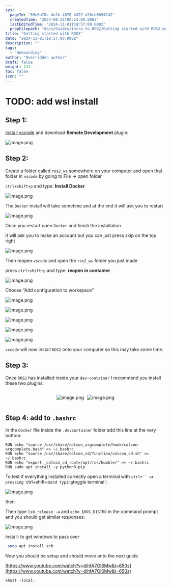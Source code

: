 ```yaml
---
sys:
  pageId: "89e0a78c-4e2b-4070-b327-d28cb0694742"
  createdTime: "2024-08-21T00:24:00.000Z"
  lastEditedTime: "2024-11-01T18:57:00.000Z"
  propFilepath: "docs/Guides/intro_to_ROS2/Getting started with ROS2.md"
title: "Getting started with ROS2"
date: "2024-11-01T18:57:00.000Z"
description: ""
tags:
  - "Onboarding"
author: "Overridden author"
draft: false
weight: 141
toc: false
icon: ""
---
```


# TODO: add wsl install

## Step 1:

[Install vscode](https://code.visualstudio.com/download) and download **Remote Development** plugin:

![image.png](https://prod-files-secure.s3.us-west-2.amazonaws.com/d518164a-d88e-44d1-a4ee-3adb3bd8bce0/efb52993-1881-4a40-b95e-6f020334f022/image.png?X-Amz-Algorithm=AWS4-HMAC-SHA256&X-Amz-Content-Sha256=UNSIGNED-PAYLOAD&X-Amz-Credential=ASIAZI2LB466ZDOJYWGE%2F20250408%2Fus-west-2%2Fs3%2Faws4_request&X-Amz-Date=20250408T200837Z&X-Amz-Expires=3600&X-Amz-Security-Token=IQoJb3JpZ2luX2VjEAQaCXVzLXdlc3QtMiJHMEUCIQC38HI5pldJrofHMit0eoF8Rz9UYgh%2B6hL6OrC8FxOplQIgYRS150fsRChWdqPaJTGNhwiVlYa1YDpz1sLqtWLjQQgq%2FwMIfBAAGgw2Mzc0MjMxODM4MDUiDN%2BZjmtepoFX1uNVZircAw3mpJbKSoNaGqt0i4a6gwUuDI8JcDnCsQVk1GtIadlDs%2FZMPL%2BKcyNooMDZ0AjukL%2BHo%2F6H7yC%2BRCb7Tnz5bBwwhO0jnvZxw2w0cLU05hoMNT69A1EP9zNykCsms89%2BzdwjnbO1zAx4P%2F8tHHFhacMP20Ro3s%2B3zkWtREi1RHe78KHXOknf4oCr1gnqUT386NpHGNf%2BJDRo57XYDAgLqYddD1nQ0H%2F%2B0m%2FKwQxT%2B2VYEJZoGWDpaB%2BbfNbbJKVJPs5%2F3WoNsE4IowDIuNHiY1Ip%2FLnA%2F8dcbO6EMpTk0m9HRjzHNk65gcxIR1RRyU0ILU57p46x0GQR9lOurId%2FrPJPL9JpT44VdP6rxjWPPDx%2B8OZyOiJST53MrDs4seMyS2T7PVN65A3xbLmrySiOrGoxR53UT8SU6oVzBaxawR7QJOCpqBvzTGE8J8n5vOVRNWJpeM94qZChLVvNFsc%2FVKZSyf5SMkUrARZpPd5xqH1h0ajJpaJz2W%2B5xb0pAuck6gE1wnk0bah6yxsA3x5%2FN9NXTPhFHtyZCMcGn9xyCzBEZtVmPhL6oK7hVYQieqi%2BgI2dCDB4V3nzekAGhEjQn1UrFljzzXrPjFvQIHBh5eAHyxKQUKJ4X%2BpffMo6MJHv1b8GOqUBXyKdKgalEfsyHDDwUqP5Mq%2FmjJQUP5TqeLPWg8Adc6JyUgFgsd0BXK5W%2B23r%2FevHNWJJy8GIundqCfWySOAmNw7A7o8nP2Q0z5P2xISbKNP54n6PxVJBhkIVVbKrumfS29VATFX6KKMAyP5mhwDpCpPI42zfCQkXSxu9wj%2FPDZw24%2B1ZmWq1H3p90u79GlUzfl89svk5EwJPM7eXSc1GXdQ9PfF5&X-Amz-Signature=7b1d95f7f8f6e53e4f4fd90a8f462d93846ca9afe219aacb383c1161086235d1&X-Amz-SignedHeaders=host&x-id=GetObject)

## Step 2:

Create a folder called `ros2_ws` somewhere on your computer and open that folder in `vscode` by going to File → open folder 

`ctrl+shift+p` and type: **Install Docker**

![image.png](https://prod-files-secure.s3.us-west-2.amazonaws.com/d518164a-d88e-44d1-a4ee-3adb3bd8bce0/2269dc0e-1cd5-47ff-bceb-c04ad9b2eab0/image.png?X-Amz-Algorithm=AWS4-HMAC-SHA256&X-Amz-Content-Sha256=UNSIGNED-PAYLOAD&X-Amz-Credential=ASIAZI2LB466ZDOJYWGE%2F20250408%2Fus-west-2%2Fs3%2Faws4_request&X-Amz-Date=20250408T200837Z&X-Amz-Expires=3600&X-Amz-Security-Token=IQoJb3JpZ2luX2VjEAQaCXVzLXdlc3QtMiJHMEUCIQC38HI5pldJrofHMit0eoF8Rz9UYgh%2B6hL6OrC8FxOplQIgYRS150fsRChWdqPaJTGNhwiVlYa1YDpz1sLqtWLjQQgq%2FwMIfBAAGgw2Mzc0MjMxODM4MDUiDN%2BZjmtepoFX1uNVZircAw3mpJbKSoNaGqt0i4a6gwUuDI8JcDnCsQVk1GtIadlDs%2FZMPL%2BKcyNooMDZ0AjukL%2BHo%2F6H7yC%2BRCb7Tnz5bBwwhO0jnvZxw2w0cLU05hoMNT69A1EP9zNykCsms89%2BzdwjnbO1zAx4P%2F8tHHFhacMP20Ro3s%2B3zkWtREi1RHe78KHXOknf4oCr1gnqUT386NpHGNf%2BJDRo57XYDAgLqYddD1nQ0H%2F%2B0m%2FKwQxT%2B2VYEJZoGWDpaB%2BbfNbbJKVJPs5%2F3WoNsE4IowDIuNHiY1Ip%2FLnA%2F8dcbO6EMpTk0m9HRjzHNk65gcxIR1RRyU0ILU57p46x0GQR9lOurId%2FrPJPL9JpT44VdP6rxjWPPDx%2B8OZyOiJST53MrDs4seMyS2T7PVN65A3xbLmrySiOrGoxR53UT8SU6oVzBaxawR7QJOCpqBvzTGE8J8n5vOVRNWJpeM94qZChLVvNFsc%2FVKZSyf5SMkUrARZpPd5xqH1h0ajJpaJz2W%2B5xb0pAuck6gE1wnk0bah6yxsA3x5%2FN9NXTPhFHtyZCMcGn9xyCzBEZtVmPhL6oK7hVYQieqi%2BgI2dCDB4V3nzekAGhEjQn1UrFljzzXrPjFvQIHBh5eAHyxKQUKJ4X%2BpffMo6MJHv1b8GOqUBXyKdKgalEfsyHDDwUqP5Mq%2FmjJQUP5TqeLPWg8Adc6JyUgFgsd0BXK5W%2B23r%2FevHNWJJy8GIundqCfWySOAmNw7A7o8nP2Q0z5P2xISbKNP54n6PxVJBhkIVVbKrumfS29VATFX6KKMAyP5mhwDpCpPI42zfCQkXSxu9wj%2FPDZw24%2B1ZmWq1H3p90u79GlUzfl89svk5EwJPM7eXSc1GXdQ9PfF5&X-Amz-Signature=c4369663bbf03ab5568509c93144cfb3d38ce87fe76708d27c2ba819750f14a8&X-Amz-SignedHeaders=host&x-id=GetObject)

The `Docker` install will take sometime and at the end it will ask you to restart

![image.png](https://prod-files-secure.s3.us-west-2.amazonaws.com/d518164a-d88e-44d1-a4ee-3adb3bd8bce0/ed233f78-be33-4b1f-b89c-9c346c0e961e/image.png?X-Amz-Algorithm=AWS4-HMAC-SHA256&X-Amz-Content-Sha256=UNSIGNED-PAYLOAD&X-Amz-Credential=ASIAZI2LB466ZDOJYWGE%2F20250408%2Fus-west-2%2Fs3%2Faws4_request&X-Amz-Date=20250408T200837Z&X-Amz-Expires=3600&X-Amz-Security-Token=IQoJb3JpZ2luX2VjEAQaCXVzLXdlc3QtMiJHMEUCIQC38HI5pldJrofHMit0eoF8Rz9UYgh%2B6hL6OrC8FxOplQIgYRS150fsRChWdqPaJTGNhwiVlYa1YDpz1sLqtWLjQQgq%2FwMIfBAAGgw2Mzc0MjMxODM4MDUiDN%2BZjmtepoFX1uNVZircAw3mpJbKSoNaGqt0i4a6gwUuDI8JcDnCsQVk1GtIadlDs%2FZMPL%2BKcyNooMDZ0AjukL%2BHo%2F6H7yC%2BRCb7Tnz5bBwwhO0jnvZxw2w0cLU05hoMNT69A1EP9zNykCsms89%2BzdwjnbO1zAx4P%2F8tHHFhacMP20Ro3s%2B3zkWtREi1RHe78KHXOknf4oCr1gnqUT386NpHGNf%2BJDRo57XYDAgLqYddD1nQ0H%2F%2B0m%2FKwQxT%2B2VYEJZoGWDpaB%2BbfNbbJKVJPs5%2F3WoNsE4IowDIuNHiY1Ip%2FLnA%2F8dcbO6EMpTk0m9HRjzHNk65gcxIR1RRyU0ILU57p46x0GQR9lOurId%2FrPJPL9JpT44VdP6rxjWPPDx%2B8OZyOiJST53MrDs4seMyS2T7PVN65A3xbLmrySiOrGoxR53UT8SU6oVzBaxawR7QJOCpqBvzTGE8J8n5vOVRNWJpeM94qZChLVvNFsc%2FVKZSyf5SMkUrARZpPd5xqH1h0ajJpaJz2W%2B5xb0pAuck6gE1wnk0bah6yxsA3x5%2FN9NXTPhFHtyZCMcGn9xyCzBEZtVmPhL6oK7hVYQieqi%2BgI2dCDB4V3nzekAGhEjQn1UrFljzzXrPjFvQIHBh5eAHyxKQUKJ4X%2BpffMo6MJHv1b8GOqUBXyKdKgalEfsyHDDwUqP5Mq%2FmjJQUP5TqeLPWg8Adc6JyUgFgsd0BXK5W%2B23r%2FevHNWJJy8GIundqCfWySOAmNw7A7o8nP2Q0z5P2xISbKNP54n6PxVJBhkIVVbKrumfS29VATFX6KKMAyP5mhwDpCpPI42zfCQkXSxu9wj%2FPDZw24%2B1ZmWq1H3p90u79GlUzfl89svk5EwJPM7eXSc1GXdQ9PfF5&X-Amz-Signature=52482f8c5cfa4f53bf51ce9e80f1a37f397fc89413b250aa448773a32d0ed059&X-Amz-SignedHeaders=host&x-id=GetObject)

Once you restart open `Docker` and finish the installation

It will ask you to make an account but you can just press skip on the top right

![image.png](https://prod-files-secure.s3.us-west-2.amazonaws.com/d518164a-d88e-44d1-a4ee-3adb3bd8bce0/21010ad9-1659-4fd9-9f59-9932a09b2a3d/image.png?X-Amz-Algorithm=AWS4-HMAC-SHA256&X-Amz-Content-Sha256=UNSIGNED-PAYLOAD&X-Amz-Credential=ASIAZI2LB466ZDOJYWGE%2F20250408%2Fus-west-2%2Fs3%2Faws4_request&X-Amz-Date=20250408T200837Z&X-Amz-Expires=3600&X-Amz-Security-Token=IQoJb3JpZ2luX2VjEAQaCXVzLXdlc3QtMiJHMEUCIQC38HI5pldJrofHMit0eoF8Rz9UYgh%2B6hL6OrC8FxOplQIgYRS150fsRChWdqPaJTGNhwiVlYa1YDpz1sLqtWLjQQgq%2FwMIfBAAGgw2Mzc0MjMxODM4MDUiDN%2BZjmtepoFX1uNVZircAw3mpJbKSoNaGqt0i4a6gwUuDI8JcDnCsQVk1GtIadlDs%2FZMPL%2BKcyNooMDZ0AjukL%2BHo%2F6H7yC%2BRCb7Tnz5bBwwhO0jnvZxw2w0cLU05hoMNT69A1EP9zNykCsms89%2BzdwjnbO1zAx4P%2F8tHHFhacMP20Ro3s%2B3zkWtREi1RHe78KHXOknf4oCr1gnqUT386NpHGNf%2BJDRo57XYDAgLqYddD1nQ0H%2F%2B0m%2FKwQxT%2B2VYEJZoGWDpaB%2BbfNbbJKVJPs5%2F3WoNsE4IowDIuNHiY1Ip%2FLnA%2F8dcbO6EMpTk0m9HRjzHNk65gcxIR1RRyU0ILU57p46x0GQR9lOurId%2FrPJPL9JpT44VdP6rxjWPPDx%2B8OZyOiJST53MrDs4seMyS2T7PVN65A3xbLmrySiOrGoxR53UT8SU6oVzBaxawR7QJOCpqBvzTGE8J8n5vOVRNWJpeM94qZChLVvNFsc%2FVKZSyf5SMkUrARZpPd5xqH1h0ajJpaJz2W%2B5xb0pAuck6gE1wnk0bah6yxsA3x5%2FN9NXTPhFHtyZCMcGn9xyCzBEZtVmPhL6oK7hVYQieqi%2BgI2dCDB4V3nzekAGhEjQn1UrFljzzXrPjFvQIHBh5eAHyxKQUKJ4X%2BpffMo6MJHv1b8GOqUBXyKdKgalEfsyHDDwUqP5Mq%2FmjJQUP5TqeLPWg8Adc6JyUgFgsd0BXK5W%2B23r%2FevHNWJJy8GIundqCfWySOAmNw7A7o8nP2Q0z5P2xISbKNP54n6PxVJBhkIVVbKrumfS29VATFX6KKMAyP5mhwDpCpPI42zfCQkXSxu9wj%2FPDZw24%2B1ZmWq1H3p90u79GlUzfl89svk5EwJPM7eXSc1GXdQ9PfF5&X-Amz-Signature=fd46335218432fb86dde4be9cd19b43bdfc556e22e0bed8b0cf11fec938800d3&X-Amz-SignedHeaders=host&x-id=GetObject)

Then reopen `vscode` and open the `ros2_ws` folder you just made

press `ctrl+shift+p` and type: **reopen in container**

![image.png](https://prod-files-secure.s3.us-west-2.amazonaws.com/d518164a-d88e-44d1-a4ee-3adb3bd8bce0/4e93b8c2-41ad-488c-8095-c74205196118/image.png?X-Amz-Algorithm=AWS4-HMAC-SHA256&X-Amz-Content-Sha256=UNSIGNED-PAYLOAD&X-Amz-Credential=ASIAZI2LB466ZDOJYWGE%2F20250408%2Fus-west-2%2Fs3%2Faws4_request&X-Amz-Date=20250408T200837Z&X-Amz-Expires=3600&X-Amz-Security-Token=IQoJb3JpZ2luX2VjEAQaCXVzLXdlc3QtMiJHMEUCIQC38HI5pldJrofHMit0eoF8Rz9UYgh%2B6hL6OrC8FxOplQIgYRS150fsRChWdqPaJTGNhwiVlYa1YDpz1sLqtWLjQQgq%2FwMIfBAAGgw2Mzc0MjMxODM4MDUiDN%2BZjmtepoFX1uNVZircAw3mpJbKSoNaGqt0i4a6gwUuDI8JcDnCsQVk1GtIadlDs%2FZMPL%2BKcyNooMDZ0AjukL%2BHo%2F6H7yC%2BRCb7Tnz5bBwwhO0jnvZxw2w0cLU05hoMNT69A1EP9zNykCsms89%2BzdwjnbO1zAx4P%2F8tHHFhacMP20Ro3s%2B3zkWtREi1RHe78KHXOknf4oCr1gnqUT386NpHGNf%2BJDRo57XYDAgLqYddD1nQ0H%2F%2B0m%2FKwQxT%2B2VYEJZoGWDpaB%2BbfNbbJKVJPs5%2F3WoNsE4IowDIuNHiY1Ip%2FLnA%2F8dcbO6EMpTk0m9HRjzHNk65gcxIR1RRyU0ILU57p46x0GQR9lOurId%2FrPJPL9JpT44VdP6rxjWPPDx%2B8OZyOiJST53MrDs4seMyS2T7PVN65A3xbLmrySiOrGoxR53UT8SU6oVzBaxawR7QJOCpqBvzTGE8J8n5vOVRNWJpeM94qZChLVvNFsc%2FVKZSyf5SMkUrARZpPd5xqH1h0ajJpaJz2W%2B5xb0pAuck6gE1wnk0bah6yxsA3x5%2FN9NXTPhFHtyZCMcGn9xyCzBEZtVmPhL6oK7hVYQieqi%2BgI2dCDB4V3nzekAGhEjQn1UrFljzzXrPjFvQIHBh5eAHyxKQUKJ4X%2BpffMo6MJHv1b8GOqUBXyKdKgalEfsyHDDwUqP5Mq%2FmjJQUP5TqeLPWg8Adc6JyUgFgsd0BXK5W%2B23r%2FevHNWJJy8GIundqCfWySOAmNw7A7o8nP2Q0z5P2xISbKNP54n6PxVJBhkIVVbKrumfS29VATFX6KKMAyP5mhwDpCpPI42zfCQkXSxu9wj%2FPDZw24%2B1ZmWq1H3p90u79GlUzfl89svk5EwJPM7eXSc1GXdQ9PfF5&X-Amz-Signature=ab61f73d52d0bae0326ea66b3e1f4e48c4e52c1b397b1d582885d6cf7dffcede&X-Amz-SignedHeaders=host&x-id=GetObject)

Choose “Add configuration to workspace”

![image.png](https://prod-files-secure.s3.us-west-2.amazonaws.com/d518164a-d88e-44d1-a4ee-3adb3bd8bce0/9560b282-5060-4989-ba37-97e7b2c22476/image.png?X-Amz-Algorithm=AWS4-HMAC-SHA256&X-Amz-Content-Sha256=UNSIGNED-PAYLOAD&X-Amz-Credential=ASIAZI2LB466ZDOJYWGE%2F20250408%2Fus-west-2%2Fs3%2Faws4_request&X-Amz-Date=20250408T200837Z&X-Amz-Expires=3600&X-Amz-Security-Token=IQoJb3JpZ2luX2VjEAQaCXVzLXdlc3QtMiJHMEUCIQC38HI5pldJrofHMit0eoF8Rz9UYgh%2B6hL6OrC8FxOplQIgYRS150fsRChWdqPaJTGNhwiVlYa1YDpz1sLqtWLjQQgq%2FwMIfBAAGgw2Mzc0MjMxODM4MDUiDN%2BZjmtepoFX1uNVZircAw3mpJbKSoNaGqt0i4a6gwUuDI8JcDnCsQVk1GtIadlDs%2FZMPL%2BKcyNooMDZ0AjukL%2BHo%2F6H7yC%2BRCb7Tnz5bBwwhO0jnvZxw2w0cLU05hoMNT69A1EP9zNykCsms89%2BzdwjnbO1zAx4P%2F8tHHFhacMP20Ro3s%2B3zkWtREi1RHe78KHXOknf4oCr1gnqUT386NpHGNf%2BJDRo57XYDAgLqYddD1nQ0H%2F%2B0m%2FKwQxT%2B2VYEJZoGWDpaB%2BbfNbbJKVJPs5%2F3WoNsE4IowDIuNHiY1Ip%2FLnA%2F8dcbO6EMpTk0m9HRjzHNk65gcxIR1RRyU0ILU57p46x0GQR9lOurId%2FrPJPL9JpT44VdP6rxjWPPDx%2B8OZyOiJST53MrDs4seMyS2T7PVN65A3xbLmrySiOrGoxR53UT8SU6oVzBaxawR7QJOCpqBvzTGE8J8n5vOVRNWJpeM94qZChLVvNFsc%2FVKZSyf5SMkUrARZpPd5xqH1h0ajJpaJz2W%2B5xb0pAuck6gE1wnk0bah6yxsA3x5%2FN9NXTPhFHtyZCMcGn9xyCzBEZtVmPhL6oK7hVYQieqi%2BgI2dCDB4V3nzekAGhEjQn1UrFljzzXrPjFvQIHBh5eAHyxKQUKJ4X%2BpffMo6MJHv1b8GOqUBXyKdKgalEfsyHDDwUqP5Mq%2FmjJQUP5TqeLPWg8Adc6JyUgFgsd0BXK5W%2B23r%2FevHNWJJy8GIundqCfWySOAmNw7A7o8nP2Q0z5P2xISbKNP54n6PxVJBhkIVVbKrumfS29VATFX6KKMAyP5mhwDpCpPI42zfCQkXSxu9wj%2FPDZw24%2B1ZmWq1H3p90u79GlUzfl89svk5EwJPM7eXSc1GXdQ9PfF5&X-Amz-Signature=10c8f52da3de5e7b4e66e43a6b3d53ba729a4e03464b4bf0f97455eeca7ac663&X-Amz-SignedHeaders=host&x-id=GetObject)

![image.png](https://prod-files-secure.s3.us-west-2.amazonaws.com/d518164a-d88e-44d1-a4ee-3adb3bd8bce0/2ee63f81-886b-48e8-a553-dc6e5eac99e4/image.png?X-Amz-Algorithm=AWS4-HMAC-SHA256&X-Amz-Content-Sha256=UNSIGNED-PAYLOAD&X-Amz-Credential=ASIAZI2LB466ZDOJYWGE%2F20250408%2Fus-west-2%2Fs3%2Faws4_request&X-Amz-Date=20250408T200837Z&X-Amz-Expires=3600&X-Amz-Security-Token=IQoJb3JpZ2luX2VjEAQaCXVzLXdlc3QtMiJHMEUCIQC38HI5pldJrofHMit0eoF8Rz9UYgh%2B6hL6OrC8FxOplQIgYRS150fsRChWdqPaJTGNhwiVlYa1YDpz1sLqtWLjQQgq%2FwMIfBAAGgw2Mzc0MjMxODM4MDUiDN%2BZjmtepoFX1uNVZircAw3mpJbKSoNaGqt0i4a6gwUuDI8JcDnCsQVk1GtIadlDs%2FZMPL%2BKcyNooMDZ0AjukL%2BHo%2F6H7yC%2BRCb7Tnz5bBwwhO0jnvZxw2w0cLU05hoMNT69A1EP9zNykCsms89%2BzdwjnbO1zAx4P%2F8tHHFhacMP20Ro3s%2B3zkWtREi1RHe78KHXOknf4oCr1gnqUT386NpHGNf%2BJDRo57XYDAgLqYddD1nQ0H%2F%2B0m%2FKwQxT%2B2VYEJZoGWDpaB%2BbfNbbJKVJPs5%2F3WoNsE4IowDIuNHiY1Ip%2FLnA%2F8dcbO6EMpTk0m9HRjzHNk65gcxIR1RRyU0ILU57p46x0GQR9lOurId%2FrPJPL9JpT44VdP6rxjWPPDx%2B8OZyOiJST53MrDs4seMyS2T7PVN65A3xbLmrySiOrGoxR53UT8SU6oVzBaxawR7QJOCpqBvzTGE8J8n5vOVRNWJpeM94qZChLVvNFsc%2FVKZSyf5SMkUrARZpPd5xqH1h0ajJpaJz2W%2B5xb0pAuck6gE1wnk0bah6yxsA3x5%2FN9NXTPhFHtyZCMcGn9xyCzBEZtVmPhL6oK7hVYQieqi%2BgI2dCDB4V3nzekAGhEjQn1UrFljzzXrPjFvQIHBh5eAHyxKQUKJ4X%2BpffMo6MJHv1b8GOqUBXyKdKgalEfsyHDDwUqP5Mq%2FmjJQUP5TqeLPWg8Adc6JyUgFgsd0BXK5W%2B23r%2FevHNWJJy8GIundqCfWySOAmNw7A7o8nP2Q0z5P2xISbKNP54n6PxVJBhkIVVbKrumfS29VATFX6KKMAyP5mhwDpCpPI42zfCQkXSxu9wj%2FPDZw24%2B1ZmWq1H3p90u79GlUzfl89svk5EwJPM7eXSc1GXdQ9PfF5&X-Amz-Signature=89f1a88c1c14a137b82792c35d195f5ad4c02e5af6950e9128a960a663d3187d&X-Amz-SignedHeaders=host&x-id=GetObject)

![image.png](https://prod-files-secure.s3.us-west-2.amazonaws.com/d518164a-d88e-44d1-a4ee-3adb3bd8bce0/ae1580b2-b048-407e-aed9-b584224a7a04/image.png?X-Amz-Algorithm=AWS4-HMAC-SHA256&X-Amz-Content-Sha256=UNSIGNED-PAYLOAD&X-Amz-Credential=ASIAZI2LB466ZDOJYWGE%2F20250408%2Fus-west-2%2Fs3%2Faws4_request&X-Amz-Date=20250408T200837Z&X-Amz-Expires=3600&X-Amz-Security-Token=IQoJb3JpZ2luX2VjEAQaCXVzLXdlc3QtMiJHMEUCIQC38HI5pldJrofHMit0eoF8Rz9UYgh%2B6hL6OrC8FxOplQIgYRS150fsRChWdqPaJTGNhwiVlYa1YDpz1sLqtWLjQQgq%2FwMIfBAAGgw2Mzc0MjMxODM4MDUiDN%2BZjmtepoFX1uNVZircAw3mpJbKSoNaGqt0i4a6gwUuDI8JcDnCsQVk1GtIadlDs%2FZMPL%2BKcyNooMDZ0AjukL%2BHo%2F6H7yC%2BRCb7Tnz5bBwwhO0jnvZxw2w0cLU05hoMNT69A1EP9zNykCsms89%2BzdwjnbO1zAx4P%2F8tHHFhacMP20Ro3s%2B3zkWtREi1RHe78KHXOknf4oCr1gnqUT386NpHGNf%2BJDRo57XYDAgLqYddD1nQ0H%2F%2B0m%2FKwQxT%2B2VYEJZoGWDpaB%2BbfNbbJKVJPs5%2F3WoNsE4IowDIuNHiY1Ip%2FLnA%2F8dcbO6EMpTk0m9HRjzHNk65gcxIR1RRyU0ILU57p46x0GQR9lOurId%2FrPJPL9JpT44VdP6rxjWPPDx%2B8OZyOiJST53MrDs4seMyS2T7PVN65A3xbLmrySiOrGoxR53UT8SU6oVzBaxawR7QJOCpqBvzTGE8J8n5vOVRNWJpeM94qZChLVvNFsc%2FVKZSyf5SMkUrARZpPd5xqH1h0ajJpaJz2W%2B5xb0pAuck6gE1wnk0bah6yxsA3x5%2FN9NXTPhFHtyZCMcGn9xyCzBEZtVmPhL6oK7hVYQieqi%2BgI2dCDB4V3nzekAGhEjQn1UrFljzzXrPjFvQIHBh5eAHyxKQUKJ4X%2BpffMo6MJHv1b8GOqUBXyKdKgalEfsyHDDwUqP5Mq%2FmjJQUP5TqeLPWg8Adc6JyUgFgsd0BXK5W%2B23r%2FevHNWJJy8GIundqCfWySOAmNw7A7o8nP2Q0z5P2xISbKNP54n6PxVJBhkIVVbKrumfS29VATFX6KKMAyP5mhwDpCpPI42zfCQkXSxu9wj%2FPDZw24%2B1ZmWq1H3p90u79GlUzfl89svk5EwJPM7eXSc1GXdQ9PfF5&X-Amz-Signature=2a1eddbce12e12822e3983d9080c40af0a2d4e47e4029b40a62938a478a1f1c4&X-Amz-SignedHeaders=host&x-id=GetObject)

![image.png](https://prod-files-secure.s3.us-west-2.amazonaws.com/d518164a-d88e-44d1-a4ee-3adb3bd8bce0/53255b28-f75e-430f-b9e3-c0ac8577e42b/image.png?X-Amz-Algorithm=AWS4-HMAC-SHA256&X-Amz-Content-Sha256=UNSIGNED-PAYLOAD&X-Amz-Credential=ASIAZI2LB466ZDOJYWGE%2F20250408%2Fus-west-2%2Fs3%2Faws4_request&X-Amz-Date=20250408T200837Z&X-Amz-Expires=3600&X-Amz-Security-Token=IQoJb3JpZ2luX2VjEAQaCXVzLXdlc3QtMiJHMEUCIQC38HI5pldJrofHMit0eoF8Rz9UYgh%2B6hL6OrC8FxOplQIgYRS150fsRChWdqPaJTGNhwiVlYa1YDpz1sLqtWLjQQgq%2FwMIfBAAGgw2Mzc0MjMxODM4MDUiDN%2BZjmtepoFX1uNVZircAw3mpJbKSoNaGqt0i4a6gwUuDI8JcDnCsQVk1GtIadlDs%2FZMPL%2BKcyNooMDZ0AjukL%2BHo%2F6H7yC%2BRCb7Tnz5bBwwhO0jnvZxw2w0cLU05hoMNT69A1EP9zNykCsms89%2BzdwjnbO1zAx4P%2F8tHHFhacMP20Ro3s%2B3zkWtREi1RHe78KHXOknf4oCr1gnqUT386NpHGNf%2BJDRo57XYDAgLqYddD1nQ0H%2F%2B0m%2FKwQxT%2B2VYEJZoGWDpaB%2BbfNbbJKVJPs5%2F3WoNsE4IowDIuNHiY1Ip%2FLnA%2F8dcbO6EMpTk0m9HRjzHNk65gcxIR1RRyU0ILU57p46x0GQR9lOurId%2FrPJPL9JpT44VdP6rxjWPPDx%2B8OZyOiJST53MrDs4seMyS2T7PVN65A3xbLmrySiOrGoxR53UT8SU6oVzBaxawR7QJOCpqBvzTGE8J8n5vOVRNWJpeM94qZChLVvNFsc%2FVKZSyf5SMkUrARZpPd5xqH1h0ajJpaJz2W%2B5xb0pAuck6gE1wnk0bah6yxsA3x5%2FN9NXTPhFHtyZCMcGn9xyCzBEZtVmPhL6oK7hVYQieqi%2BgI2dCDB4V3nzekAGhEjQn1UrFljzzXrPjFvQIHBh5eAHyxKQUKJ4X%2BpffMo6MJHv1b8GOqUBXyKdKgalEfsyHDDwUqP5Mq%2FmjJQUP5TqeLPWg8Adc6JyUgFgsd0BXK5W%2B23r%2FevHNWJJy8GIundqCfWySOAmNw7A7o8nP2Q0z5P2xISbKNP54n6PxVJBhkIVVbKrumfS29VATFX6KKMAyP5mhwDpCpPI42zfCQkXSxu9wj%2FPDZw24%2B1ZmWq1H3p90u79GlUzfl89svk5EwJPM7eXSc1GXdQ9PfF5&X-Amz-Signature=7175226126c16926ee78cda47762c62d98a1b0c8a10bf4c4789e98db7f1c3c52&X-Amz-SignedHeaders=host&x-id=GetObject)

![image.png](https://prod-files-secure.s3.us-west-2.amazonaws.com/d518164a-d88e-44d1-a4ee-3adb3bd8bce0/7c562767-5af9-4ffb-97d1-327bcdf4ee00/image.png?X-Amz-Algorithm=AWS4-HMAC-SHA256&X-Amz-Content-Sha256=UNSIGNED-PAYLOAD&X-Amz-Credential=ASIAZI2LB466ZDOJYWGE%2F20250408%2Fus-west-2%2Fs3%2Faws4_request&X-Amz-Date=20250408T200837Z&X-Amz-Expires=3600&X-Amz-Security-Token=IQoJb3JpZ2luX2VjEAQaCXVzLXdlc3QtMiJHMEUCIQC38HI5pldJrofHMit0eoF8Rz9UYgh%2B6hL6OrC8FxOplQIgYRS150fsRChWdqPaJTGNhwiVlYa1YDpz1sLqtWLjQQgq%2FwMIfBAAGgw2Mzc0MjMxODM4MDUiDN%2BZjmtepoFX1uNVZircAw3mpJbKSoNaGqt0i4a6gwUuDI8JcDnCsQVk1GtIadlDs%2FZMPL%2BKcyNooMDZ0AjukL%2BHo%2F6H7yC%2BRCb7Tnz5bBwwhO0jnvZxw2w0cLU05hoMNT69A1EP9zNykCsms89%2BzdwjnbO1zAx4P%2F8tHHFhacMP20Ro3s%2B3zkWtREi1RHe78KHXOknf4oCr1gnqUT386NpHGNf%2BJDRo57XYDAgLqYddD1nQ0H%2F%2B0m%2FKwQxT%2B2VYEJZoGWDpaB%2BbfNbbJKVJPs5%2F3WoNsE4IowDIuNHiY1Ip%2FLnA%2F8dcbO6EMpTk0m9HRjzHNk65gcxIR1RRyU0ILU57p46x0GQR9lOurId%2FrPJPL9JpT44VdP6rxjWPPDx%2B8OZyOiJST53MrDs4seMyS2T7PVN65A3xbLmrySiOrGoxR53UT8SU6oVzBaxawR7QJOCpqBvzTGE8J8n5vOVRNWJpeM94qZChLVvNFsc%2FVKZSyf5SMkUrARZpPd5xqH1h0ajJpaJz2W%2B5xb0pAuck6gE1wnk0bah6yxsA3x5%2FN9NXTPhFHtyZCMcGn9xyCzBEZtVmPhL6oK7hVYQieqi%2BgI2dCDB4V3nzekAGhEjQn1UrFljzzXrPjFvQIHBh5eAHyxKQUKJ4X%2BpffMo6MJHv1b8GOqUBXyKdKgalEfsyHDDwUqP5Mq%2FmjJQUP5TqeLPWg8Adc6JyUgFgsd0BXK5W%2B23r%2FevHNWJJy8GIundqCfWySOAmNw7A7o8nP2Q0z5P2xISbKNP54n6PxVJBhkIVVbKrumfS29VATFX6KKMAyP5mhwDpCpPI42zfCQkXSxu9wj%2FPDZw24%2B1ZmWq1H3p90u79GlUzfl89svk5EwJPM7eXSc1GXdQ9PfF5&X-Amz-Signature=8f4662a2a86ba1277c0ea2c1af13d8921275cb950d925b5d4125a506895c51e9&X-Amz-SignedHeaders=host&x-id=GetObject)

`vscode` will now install `ROS2` onto your computer so this may take some time.

## Step 3:

Once `ROS2` has installed inside your `dev-container` I recommend you install these two plugins:

<div style="display: flex;flex-direction: row; column-gap:10px; max-width: 630px;justify-content: center;">
<div>

![image.png](https://prod-files-secure.s3.us-west-2.amazonaws.com/d518164a-d88e-44d1-a4ee-3adb3bd8bce0/3fc3d550-5a54-4ba1-ba6b-faa01cdb7369/image.png?X-Amz-Algorithm=AWS4-HMAC-SHA256&X-Amz-Content-Sha256=UNSIGNED-PAYLOAD&X-Amz-Credential=ASIAZI2LB466TJ2ZPUJO%2F20250408%2Fus-west-2%2Fs3%2Faws4_request&X-Amz-Date=20250408T200842Z&X-Amz-Expires=3600&X-Amz-Security-Token=IQoJb3JpZ2luX2VjEAQaCXVzLXdlc3QtMiJIMEYCIQCLgBN6ktHDdCRdC44kN6NH%2BIL66c8Hga2Jl6LmPoPE2gIhAO2S78NmiaB9y%2FEK5DW1CfUEGmmMWaUnnLPfCuxuFmIXKv8DCH0QABoMNjM3NDIzMTgzODA1IgxUjok5w7sXOQi2kuAq3ANO4xmBT7U4iiuKC3D79fvip3bkNxOzsJrDZo1hIl9UG0yPzu%2BRM8Dcdi5W4ByLbIZtxZdDwONgf8zA46wAje9YaJOKVqSZ4CHxYfYL8i5h1vsCbshT27Tkh544GgbY%2FgPqvVVpA9hXdhzqItCCBikNj8A9kk%2BVvefaM9zoXjc1wi4hbqGl5IZ1MTki5%2Bgwpl9lKz11yEdv1pfAV9g9szxnCNvOT6wek%2FWWKOzTGapm5lg0Nj8nrn0u4ME2eoqqdfyWU2kGY73ueiJ601VnQAyDmgSIUmNI06RN9XfkB1bpMMubAGw90Xif4VjbH%2FVFgEMgOP6RygSAVRvmhgXEqmMOwf8%2FGrUuKzDmZEF3%2FI9ZUg0yua4o32jMziarqTdr7eKa0K1QgTiEqsNXvD1%2FtLWT8y11JxWDUu7Zfqe53tzn6UGKr48w4AAixnZnQ8FiR6cAcknyy6AZshN8rW%2FStctOI4i30trx5iUJ8%2Bg7REuTtXnkJ%2BmfhiXRsoVq3VU5he4LkHJUJ8nkQKZo60O%2BRaDAQ5m%2Bmu2S2HiRAnWr0M0%2BuWDVpr5%2B0Bv5%2B8v20xPKIO66NbwTXvNIT58DtkZF196AxvMQa6rhVtpXPmB0pDRPMv77zE99xz%2BvxGnnJjCb8NW%2FBjqkATKH6sAdppgvfz7RY6ALAwzDDXeLQm1fpqerPJ1IEWQ18KtDMRxKtHZfe0oCnd507xj5xCIyTxBCUF5yWjYh%2BkQ3y1OpkM7mPcXLc%2BVrjBuMVYrEVjsGato%2Bcq%2BTlY25Td4MRW8zVPjnf04fvUKeLZcuaqSrxeogIJ%2FxbPUzPYROD%2BLxH8OXDn8rFjrPbXbke8kzwcTbSoP6HVkUFYUny%2BE%2F%2BcdG&X-Amz-Signature=27c15ca5f1ec2aae3c8d9443966f3903ecd84951064f1f4fa9a44870350dac7f&X-Amz-SignedHeaders=host&x-id=GetObject)

</div>
<div>

![image.png](https://prod-files-secure.s3.us-west-2.amazonaws.com/d518164a-d88e-44d1-a4ee-3adb3bd8bce0/d994cc66-13c2-4093-a5a3-f84cf4601a82/image.png?X-Amz-Algorithm=AWS4-HMAC-SHA256&X-Amz-Content-Sha256=UNSIGNED-PAYLOAD&X-Amz-Credential=ASIAZI2LB466RULZY5QM%2F20250408%2Fus-west-2%2Fs3%2Faws4_request&X-Amz-Date=20250408T200844Z&X-Amz-Expires=3600&X-Amz-Security-Token=IQoJb3JpZ2luX2VjEAQaCXVzLXdlc3QtMiJHMEUCIErALlZYslzSEx%2BOZE5kFJ4bSW01ojJ63AlpaXWOOAW3AiEA4FAsEwDrzf353iaMdieKbhXXXY4LbKo2jcAc7IGbJX8q%2FwMIfBAAGgw2Mzc0MjMxODM4MDUiDPvjdd5HgZzjyzIIWircAzhoy89vuUSMJsxmDgltEWVV23QZ4VQrraIBR8I2qXABcRfjrVq3E94IMbwapIWawdP6GHRScRhbhqBnh5ZjMm3AQQ9%2FhlN0iEpNU1CPui5lBuuSz6MJb7P3nuuFvuI9PGPEHcYSlwNwHJiujUnCSjFwkkdskld3gNnDF9apSfgZuIzgOwqDV910sgDchtQeJxQv%2BYBr7yaoJzpKrbZb2rlQKh4Li3t7ZQIXrKwL8O6yUXrdCDNdm1g2YKRdgVGInljvmZbjanmaLXE3yFlHCx290ZhcsFlvRvYe4MrZ9EPirHx1xTX8tlKgJqA4Pk5zEHbEinHN58Pl8PP9fH09DdVjhTOT9FEmL02SAC%2Bs6z4SqAmxZ893cohztJnN%2BW1ZLSJjRVo%2FdsF6MpXxN6CG6Hi8rt0k6ef%2BPukTe34N3yL2N67rBSQrKOj0lC7WPQ2bpMcqktR%2BGu3AM%2FzA2702z8CwSTYz8Qx1Yqpgz%2F7EVwMLOlzP47nIoxWWGpsc%2B4yx79%2FERvpaJFy%2BnS9v1gJkjI94lYEBuyK9dA8MaH1suFH1v7ANs387vprNmdTyH0K%2FCK2I5i1Yh1oe2n%2BggtGOlZj0gS%2BWECs3slTUl9blC5M%2FIEyZkLFUGNkidDS4MIPv1b8GOqUBMIcYZ9Vw1h9426f6S8b44kMCN8%2Bbt4lzkPYcyWcOs56NP478heI0fceR0kls82ctCM%2BUmMtJUomm49EZa4zDu5SM4zxUhuyzn6MV%2F4%2BE8K4n8sfibybcAmlszbruGsUjZug10euD1PgwVEaKIrUiB1QbZTT09rSfEo21QQd8PnqS61zaGnXUPW%2BRb%2F5WQmTuLLncZ8y0fd%2FtqsARok6QV6%2F0pPb9&X-Amz-Signature=c87d744609075c7354cc77ae3acd6ef69f863450666a3d0618e82c36f7afc635&X-Amz-SignedHeaders=host&x-id=GetObject)

</div>
</div>

## Step 4: add to `.bashrc`

In the `Docker` file inside the `.devcontainer` folder add this line at the very bottom: 

```docker
RUN echo "source /usr/share/colcon_argcomplete/hook/colcon-argcomplete.bash" >> ~/.bashrc
RUN echo "source /usr/share/colcon_cd/function/colcon_cd.sh" >> ~/.bashrc
RUN echo "export _colcon_cd_root=/opt/ros/humble/" >> ~/.bashrc
RUN sudo apt install -y python3-pip 
```

To test if everything installed correctly open a terminal with `ctrl+`` or pressing `ctrl+shift+p` and typing `toggle terminal`:

![image.png](https://prod-files-secure.s3.us-west-2.amazonaws.com/d518164a-d88e-44d1-a4ee-3adb3bd8bce0/6a4943d8-b04e-4c02-9a58-775f3384d1a5/image.png?X-Amz-Algorithm=AWS4-HMAC-SHA256&X-Amz-Content-Sha256=UNSIGNED-PAYLOAD&X-Amz-Credential=ASIAZI2LB466ZDOJYWGE%2F20250408%2Fus-west-2%2Fs3%2Faws4_request&X-Amz-Date=20250408T200837Z&X-Amz-Expires=3600&X-Amz-Security-Token=IQoJb3JpZ2luX2VjEAQaCXVzLXdlc3QtMiJHMEUCIQC38HI5pldJrofHMit0eoF8Rz9UYgh%2B6hL6OrC8FxOplQIgYRS150fsRChWdqPaJTGNhwiVlYa1YDpz1sLqtWLjQQgq%2FwMIfBAAGgw2Mzc0MjMxODM4MDUiDN%2BZjmtepoFX1uNVZircAw3mpJbKSoNaGqt0i4a6gwUuDI8JcDnCsQVk1GtIadlDs%2FZMPL%2BKcyNooMDZ0AjukL%2BHo%2F6H7yC%2BRCb7Tnz5bBwwhO0jnvZxw2w0cLU05hoMNT69A1EP9zNykCsms89%2BzdwjnbO1zAx4P%2F8tHHFhacMP20Ro3s%2B3zkWtREi1RHe78KHXOknf4oCr1gnqUT386NpHGNf%2BJDRo57XYDAgLqYddD1nQ0H%2F%2B0m%2FKwQxT%2B2VYEJZoGWDpaB%2BbfNbbJKVJPs5%2F3WoNsE4IowDIuNHiY1Ip%2FLnA%2F8dcbO6EMpTk0m9HRjzHNk65gcxIR1RRyU0ILU57p46x0GQR9lOurId%2FrPJPL9JpT44VdP6rxjWPPDx%2B8OZyOiJST53MrDs4seMyS2T7PVN65A3xbLmrySiOrGoxR53UT8SU6oVzBaxawR7QJOCpqBvzTGE8J8n5vOVRNWJpeM94qZChLVvNFsc%2FVKZSyf5SMkUrARZpPd5xqH1h0ajJpaJz2W%2B5xb0pAuck6gE1wnk0bah6yxsA3x5%2FN9NXTPhFHtyZCMcGn9xyCzBEZtVmPhL6oK7hVYQieqi%2BgI2dCDB4V3nzekAGhEjQn1UrFljzzXrPjFvQIHBh5eAHyxKQUKJ4X%2BpffMo6MJHv1b8GOqUBXyKdKgalEfsyHDDwUqP5Mq%2FmjJQUP5TqeLPWg8Adc6JyUgFgsd0BXK5W%2B23r%2FevHNWJJy8GIundqCfWySOAmNw7A7o8nP2Q0z5P2xISbKNP54n6PxVJBhkIVVbKrumfS29VATFX6KKMAyP5mhwDpCpPI42zfCQkXSxu9wj%2FPDZw24%2B1ZmWq1H3p90u79GlUzfl89svk5EwJPM7eXSc1GXdQ9PfF5&X-Amz-Signature=8ada4afa4204f7a51386e616e460000e60ba0966c0116e5a4d9525da2d143566&X-Amz-SignedHeaders=host&x-id=GetObject)

then 

Then type `lsb_release -a` and `echo $ROS_DISTRO` in the command prompt and you should get similar responses:

![image.png](https://prod-files-secure.s3.us-west-2.amazonaws.com/d518164a-d88e-44d1-a4ee-3adb3bd8bce0/3e635dec-a805-4e85-8b9e-d000e5b71a4e/image.png?X-Amz-Algorithm=AWS4-HMAC-SHA256&X-Amz-Content-Sha256=UNSIGNED-PAYLOAD&X-Amz-Credential=ASIAZI2LB466ZDOJYWGE%2F20250408%2Fus-west-2%2Fs3%2Faws4_request&X-Amz-Date=20250408T200837Z&X-Amz-Expires=3600&X-Amz-Security-Token=IQoJb3JpZ2luX2VjEAQaCXVzLXdlc3QtMiJHMEUCIQC38HI5pldJrofHMit0eoF8Rz9UYgh%2B6hL6OrC8FxOplQIgYRS150fsRChWdqPaJTGNhwiVlYa1YDpz1sLqtWLjQQgq%2FwMIfBAAGgw2Mzc0MjMxODM4MDUiDN%2BZjmtepoFX1uNVZircAw3mpJbKSoNaGqt0i4a6gwUuDI8JcDnCsQVk1GtIadlDs%2FZMPL%2BKcyNooMDZ0AjukL%2BHo%2F6H7yC%2BRCb7Tnz5bBwwhO0jnvZxw2w0cLU05hoMNT69A1EP9zNykCsms89%2BzdwjnbO1zAx4P%2F8tHHFhacMP20Ro3s%2B3zkWtREi1RHe78KHXOknf4oCr1gnqUT386NpHGNf%2BJDRo57XYDAgLqYddD1nQ0H%2F%2B0m%2FKwQxT%2B2VYEJZoGWDpaB%2BbfNbbJKVJPs5%2F3WoNsE4IowDIuNHiY1Ip%2FLnA%2F8dcbO6EMpTk0m9HRjzHNk65gcxIR1RRyU0ILU57p46x0GQR9lOurId%2FrPJPL9JpT44VdP6rxjWPPDx%2B8OZyOiJST53MrDs4seMyS2T7PVN65A3xbLmrySiOrGoxR53UT8SU6oVzBaxawR7QJOCpqBvzTGE8J8n5vOVRNWJpeM94qZChLVvNFsc%2FVKZSyf5SMkUrARZpPd5xqH1h0ajJpaJz2W%2B5xb0pAuck6gE1wnk0bah6yxsA3x5%2FN9NXTPhFHtyZCMcGn9xyCzBEZtVmPhL6oK7hVYQieqi%2BgI2dCDB4V3nzekAGhEjQn1UrFljzzXrPjFvQIHBh5eAHyxKQUKJ4X%2BpffMo6MJHv1b8GOqUBXyKdKgalEfsyHDDwUqP5Mq%2FmjJQUP5TqeLPWg8Adc6JyUgFgsd0BXK5W%2B23r%2FevHNWJJy8GIundqCfWySOAmNw7A7o8nP2Q0z5P2xISbKNP54n6PxVJBhkIVVbKrumfS29VATFX6KKMAyP5mhwDpCpPI42zfCQkXSxu9wj%2FPDZw24%2B1ZmWq1H3p90u79GlUzfl89svk5EwJPM7eXSc1GXdQ9PfF5&X-Amz-Signature=cfad6f51fb0f0dbc457e2d41a7fab64cfaf5ea6875d5c9e6ef3efad9f887c66d&X-Amz-SignedHeaders=host&x-id=GetObject)

Install:  to get windows to pass over

```bash
 sudo apt install xcb
```

Now you should be setup and should move onto the next guide 

[https://www.youtube.com/watch?v=dihfA7Ol6Mw&t=650s](https://www.youtube.com/watch?v=dihfA7Ol6Mw&t=650s)

```python
xhost +local:
```
